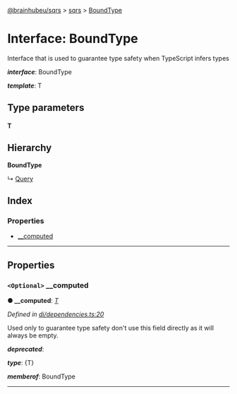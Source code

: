 [@brainhubeu/sqrs](../README.md) > [sqrs](../modules/sqrs.md) > [BoundType](../interfaces/sqrs.boundtype.md)

# Interface: BoundType

Interface that is used to guarantee type safety when TypeScript infers types

*__interface__*: BoundType

*__template__*: T

## Type parameters
#### T 
## Hierarchy

**BoundType**

↳  [Query](sqrs.query.md)

## Index

### Properties

* [__computed](sqrs.boundtype.md#__computed)

---

## Properties

<a id="__computed"></a>

### `<Optional>` __computed

**● __computed**: *[T]()*

*Defined in [di/dependencies.ts:20](https://github.com/brainhubeu/sqrs/blob/f7042dc/packages/sqrs/src/di/dependencies.ts#L20)*

Used only to guarantee type safety don't use this field directly as it will always be empty.

*__deprecated__*:
 

*__type__*: {T}

*__memberof__*: BoundType

___

